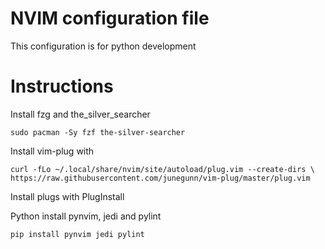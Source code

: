 # NVIM configuration file

This configuration is for python development

# Instructions

Install fzg and the_silver_searcher

`
sudo pacman -Sy fzf the-silver-searcher
`

Install vim-plug with

`
curl -fLo ~/.local/share/nvim/site/autoload/plug.vim --create-dirs \ 
    https://raw.githubusercontent.com/junegunn/vim-plug/master/plug.vim
`

Install plugs with PlugInstall

Python install pynvim, jedi and pylint

`pip install pynvim jedi pylint`


